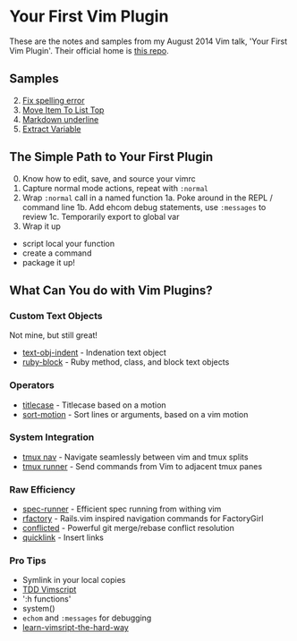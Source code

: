 Your First Vim Plugin
=====================

These are the notes and samples from my August 2014 Vim talk, 'Your First Vim
Plugin'. Their official home is [this repo][].

[this repo]: https://github.com/christoomey/your-first-vim-plugin

Samples
-------

2. [Fix spelling error](./spelling-error/)
1. [Move Item To List Top](./move-em/)
4. [Markdown underline](./markdown-underline/)
3. [Extract Variable](./extract-variable/)

The Simple Path to Your First Plugin
------------------------------------

0. Know how to edit, save, and source your vimrc
1. Capture normal mode actions, repeat with `:normal`
2. Wrap `:normal` call in a named function
  1a. Poke around in the REPL / command line
  1b. Add ehcom debug statements, use `:messages` to review
  1c. Temporarily export to global var
2. Wrap it up
  - script local your function
  - create a command
  - package it up!

What Can You do with Vim Plugins?
---------------------------------

### Custom Text Objects

Not mine, but still great!

- [text-obj-indent][] - Indenation text object
- [ruby-block][] - Ruby method, class, and block text objects

[text-obj-indent]: https://github.com/kana/vim-textobj-indent
[ruby-block]: https://github.com/nelstrom/vim-textobj-rubyblock

### Operators

- [titlecase][] - Titlecase based on a motion
- [sort-motion][] - Sort lines or arguments, based on a vim motion

[titlecase]: https://github.com/christoomey/vim-titlecase
[sort-motion]: https://github.com/christoomey/vim-sort-motion

### System Integration

- [tmux nav][] - Navigate seamlessly between vim and tmux splits
- [tmux runner][] - Send commands from Vim to adjacent tmux panes

[tmux runner]: https://github.com/christoomey/vim-tmux-runner
[tmux nav]: https://github.com/christoomey/vim-tmux-navigator

### Raw Efficiency

- [spec-runner][] - Efficient spec running from withing vim
- [rfactory][] - Rails.vim inspired navigation commands for FactoryGirl
- [conflicted][] - Powerful git merge/rebase conflict resolution
- [quicklink][] - Insert links

[spec-runner]: https://github.com/gabebw/vim-spec-runner
[rfactory]: https://github.com/christoomey/vim-rfactory
[conflicted]: https://github.com/christoomey/vim-conflicted
[quicklink]: https://github.com/christoomey/vim-quicklink

### Pro Tips

- Symlink in your local copies
- [TDD Vimscript][]
- ':h functions'
- system()
- `echom` and `:messages` for debugging
- [learn-vimsript-the-hard-way][]

[TDD Vimscript]: http://robots.thoughtbot.com/write-a-vim-plugin-with-tdd
[learn-vimsript-the-hard-way]: http://learnvimscriptthehardway.stevelosh.com/
